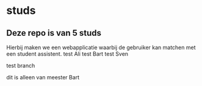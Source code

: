 # studs
## Deze repo is van 5 studs
Hierbij maken we een webapplicatie waarbij de gebruiker kan matchen met een student assistent.
test Ali
test Bart
test Sven

test branch

dit is alleen van meester Bart
